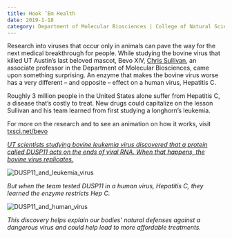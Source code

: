 ```yaml
--- 
title: Hook ’Em Health
date: 2019-1-18
category: Department of Molecular Biosciences | College of Natural Sciences
---
```


Research into viruses that occur only in animals can pave the way for the next medical breakthrough for people. While studying the bovine virus that killed UT Austin’s last beloved mascot, Bevo XIV, [Chris Sullivan](https://cns.utexas.edu/directory/item/16-molecular-biosciences/178-sullivan-christopher-s?Itemid=349), an associate professor in the Department of Molecular Biosciences, came upon something surprising. An enzyme that makes the bovine virus worse has a very different – and opposite – effect on a human virus, Hepatitis C. 

Roughly 3 million people in the United States alone suffer from Hepatitis C, a disease that’s costly to treat. New drugs could capitalize on the lesson Sullivan and his team learned from first studying a longhorn’s leukemia.

For more on the research and to see an animation on how it works, visit [txsci.net/bevo](http://txsci.net/bevo)

[_UT scientists studying bovine leukemia virus discovered that a protein called DUSP11 acts on the ends of viral RNA. When that happens, the bovine virus replicates._](http://txsci.net/bevo) 

![DUSP11_and_leukemia_virus](http://research.utexas.edu/showcase/assets/js/fileman/Uploads/DUSP11_and_leukemia-virus.jpg)

_But when the team tested DUSP11 in a human virus, Hepatitis C, they learned the enzyme restricts Hep C._

![DUSP11_and_human_virus](http://research.utexas.edu/showcase/assets/js/fileman/Uploads/DUSP11_and_human-virus.jpg)

_This discovery helps explain our bodies’ natural defenses against a dangerous virus and could help lead to more affordable treatments._